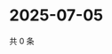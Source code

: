 # 2025-07-05

共 0 条

<!-- BEGIN ZHIHUVIDEO -->
<!-- 最后更新时间 Sat Jul 05 2025 14:15:35 GMT+0800 (China Standard Time) -->

<!-- END ZHIHUVIDEO -->
